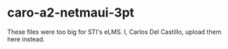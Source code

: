 # caro-a2-netmaui-3pt
These files were too big for STI's eLMS. I, Carlos Del Castillo, upload them here instead.
